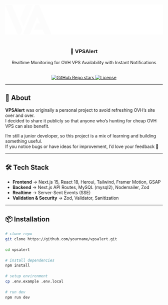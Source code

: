 <div align="center">
  <br><br>
  <picture>
    <source media="(prefers-color-scheme: light)" srcset="public/assets/logotextdark.svg">
    <source media="(prefers-color-scheme: dark)" srcset="public/assets/logotext.svg">
    <img src="public/assets/logotext.svg" alt="VPSAlert logo" width="600">
  </picture>
  <br><br>
</div>

<div align="center">
  <h3>🚀 VPSAlert</h3>
  <p>Realtime Monitoring for OVH VPS Availability with Instant Notifications</p>
</div>

<br />

<div align="center">
  <a href="https://github.com/Hadafii/vpsalert/stargazers">
    <img alt="GitHub Repo stars" src="https://img.shields.io/github/stars/Hadafii/vpsalert?style=for-the-badge&color=blueviolet">
  </a>
  <a href="https://github.com/yourname/vpsalert/blob/main/LICENSE">
    <img alt="License" src="https://img.shields.io/github/license/Hadafii/vpsalert?style=for-the-badge&color=magenta">
  </a>
</div>

---

## 📖 About

**VPSAlert** was originally a personal project to avoid refreshing OVH’s site over and over.  
I decided to share it publicly so that anyone who’s hunting for cheap OVH VPS can also benefit.

I’m still a junior developer, so this project is a mix of learning and building something useful.  
If you notice bugs or have ideas for improvement, I’d love your feedback 🙏

---

## 🛠 Tech Stack

- **Frontend** → Next.js 15, React 18, Heroui, Tailwind, Framer Motion, GSAP
- **Backend** → Next.js API Routes, MySQL (mysql2), Nodemailer, Zod
- **Realtime** → Server-Sent Events (SSE)
- **Validation & Security** → Zod, Validator, Sanitization

---

## 📦 Installation

```bash
# clone repo
git clone https://github.com/yourname/vpsalert.git

cd vpsalert

# install dependencies
npm install

# setup environment
cp .env.example .env.local

# run dev
npm run dev
```
